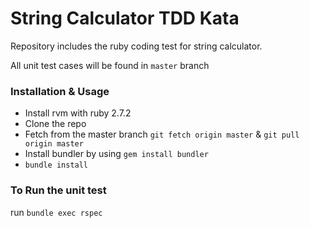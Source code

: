 # String Calculator TDD Kata
Repository includes the ruby coding test for string calculator.

All unit test cases will be found in `master` branch

### Installation & Usage

 - Install rvm with ruby 2.7.2
 - Clone the repo
 - Fetch from the master branch
   `git fetch origin master` &
   `git pull origin master`
 - Install bundler by using `gem install bundler`
 - `bundle install`

### To Run the unit test 
 run `bundle exec rspec` 
    

